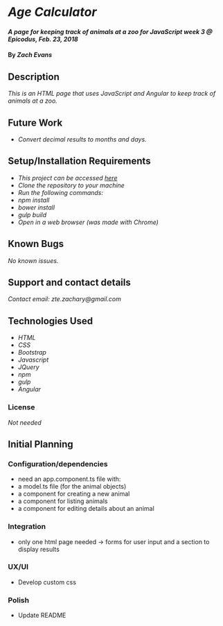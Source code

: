 # _Age Calculator_

#### _A page for keeping track of animals at a zoo for JavaScript week 3 @ Epicodus, Feb. 23, 2018_

#### By _**Zach Evans**_

## Description

_This is an HTML page that uses JavaScript and Angular to keep track of animals at a zoo._

## Future Work

* _Convert decimal results to months and days._


## Setup/Installation Requirements

* _This project can be accessed [here](https://github.com/ZEvans1/local-zoo)_
* _Clone the repository to your machine_
* _Run the following commands:_
* _npm install_
* _bower install_
* _gulp build_
* _Open in a web browser (was made with Chrome)_

## Known Bugs

_No known issues._

## Support and contact details

_Contact email: zte.zachary@gmail.com_

## Technologies Used

* _HTML_
* _CSS_
* _Bootstrap_
* _Javascript_
* _JQuery_
* _npm_
* _gulp_
* _Angular_


### License

*Not needed*

##  Initial Planning

### Configuration/dependencies
  * need an app.component.ts file with:
  * a model.ts file (for the animal objects)
  * a component for creating a new animal
  * a component for listing animals
  * a component for editing details about an animal

### Integration
  * only one html page needed -> forms for user input and a section to display results

### UX/UI
  * Develop custom css

### Polish
  * Update README
